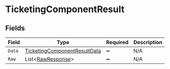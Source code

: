 # TicketingComponentResult


## Fields

| Field                                                                                   | Type                                                                                    | Required                                                                                | Description                                                                             |
| --------------------------------------------------------------------------------------- | --------------------------------------------------------------------------------------- | --------------------------------------------------------------------------------------- | --------------------------------------------------------------------------------------- |
| `Data`                                                                                  | [TicketingComponentResultData](../../Models/Components/TicketingComponentResultData.md) | :heavy_minus_sign:                                                                      | N/A                                                                                     |
| `Raw`                                                                                   | List<[RawResponse](../../Models/Components/RawResponse.md)>                             | :heavy_minus_sign:                                                                      | N/A                                                                                     |
